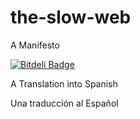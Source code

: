 the-slow-web
============

A Manifesto

[![Bitdeli Badge](https://d2weczhvl823v0.cloudfront.net/chewxy/the-slow-web/trend.png)](https://bitdeli.com/free "Bitdeli Badge")

A Translation into Spanish

Una traducción al Español
